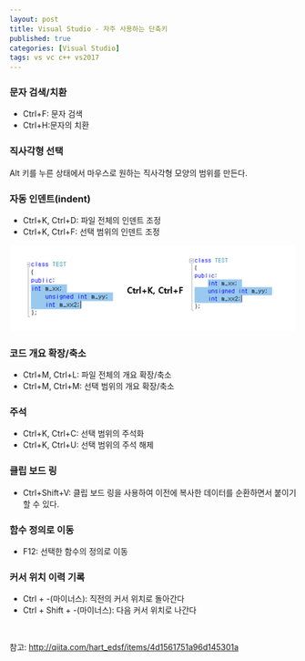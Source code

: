 ```yaml
---
layout: post
title: Visual Studio - 자주 사용하는 단축키
published: true
categories: [Visual Studio]
tags: vs vc c++ vs2017
---
```

### 문자 검색/치환
- Ctrl+F: 문자 검색
- Ctrl+H:문자의 치환
  

### 직사각형 선택
Alt 키를 누른 상태에서 마우스로 원하는 직사각형 모양의 범위를 만든다.  
  
  
### 자동 인덴트(indent)
- Ctrl+K, Ctrl+D: 파일 전체의 인덴트 조정
- Ctrl+K, Ctrl+F: 선택 범위의 인덴트 조정  
  
![](/images/VS_0001.PNG)    
  
  
### 코드 개요 확장/축소
- Ctrl+M, Ctrl+L: 파일 전체의 개요 확장/축소
- Ctrl+M, Ctrl+M: 선택 범위의 개요 확장/축소
   
  
### 주석
- Ctrl+K,  Ctrl+C: 선택 범위의 주석화
- Ctrl+K, Ctrl+U: 선택 범위의 주석 해제
  
  
### 클립 보드 링
- Ctrl+Shift+V: 클립 보드 링을 사용하여 이전에 복사한 데이터를 순환하면서 붙이기 할 수 있다.
  
  
### 함수 정의로 이동
- F12: 선택한 함수의 정의로 이동
  
   
### 커서 위치 이력 기록
- Ctrl + -(마이너스): 직전의 커서 위치로 돌아간다
- Ctrl + Shift + -(마이너스): 다음 커서 위치로 나간다
    
  
<br>  
  
참고: http://qiita.com/hart_edsf/items/4d1561751a96d145301a